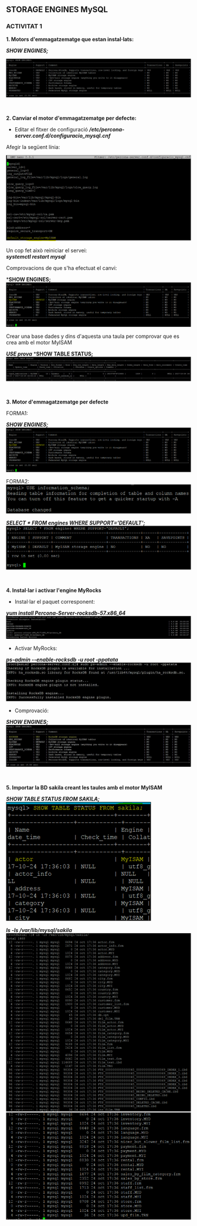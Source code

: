 ## STORAGE ENGINES MySQL  



### ACTIVITAT 1  

**1. Motors d'emmagatzematge que estan instal·lats:**  

***SHOW ENGINES;***  

![ENGINES1](https://github.com/ivanenriquez/BD-M02-M010/blob/master/MP10-UF2/A3/imatges/ex1.PNG)  

<br>


**2. Canviar el motor d'emmagatzematge per defecte:**  

* Editar el fitxer de configuració ***/etc/percona-server.conf.d/configuracio_mysql.cnf***  

Afegir la següent línia:  

![ENGINES2](https://github.com/ivanenriquez/BD-M02-M010/blob/master/MP10-UF2/A3/imatges/ex2.1.PNG)  

Un cop fet això reiniciar el servei:  
***systemctl restart mysql***  

Comprovacions de que s'ha efectuat el canvi:  

***SHOW ENGINES;**  
![ENGINES3](https://github.com/ivanenriquez/BD-M02-M010/blob/master/MP10-UF2/A3/imatges/ex2.3.PNG)  

Crear una base dades y dins d'aquesta una taula per comprovar que es crea amb el motor MyISAM

***USE prova***
***SHOW TABLE STATUS;**  
![ENGINES4](https://github.com/ivanenriquez/BD-M02-M010/blob/master/MP10-UF2/A3/imatges/show%20table%20status.JPG)  

<br>


**3. Motor d'emmagatzematge per defecte**  

FORMA1:

***SHOW ENGINES;***
![SHOW_ENGINES](https://github.com/ivanenriquez/BD-M02-M010/blob/master/MP10-UF2/A3/imatges/ex2.3.PNG)  

FORMA2:  
![INFORMATION_SHEMA1](https://github.com/ivanenriquez/BD-M02-M010/blob/master/MP10-UF2/A3/imatges/ex3_forma2.1.PNG)  

***SELECT * FROM engines WHERE SUPPORT='DEFAULT';***  
![INFORMATION_SCHEMA2](https://github.com/ivanenriquez/BD-M02-M010/blob/master/MP10-UF2/A3/imatges/ex3_forma2.PNG)  

<br>


**4. Instal·lar i activar l'engine MyRocks**  

* Instal·lar el paquet corresponent:  

***yum install Percona-Server-rocksdb-57.x86_64***  
![INSTAL·LAR_MyRocks](https://github.com/ivanenriquez/BD-M02-M010/blob/master/MP10-UF2/A3/imatges/instalar%20percona-server.JPG)  


* Activar MyRocks:

***ps-admin --enable-rocksdb -u root -ppatata***  
![ACTIVAR MyRocks](https://github.com/ivanenriquez/BD-M02-M010/blob/master/MP10-UF2/A3/imatges/habilitar%20rocks%20db.JPG)  


* Comprovació:

***SHOW ENGINES;***  
![MyRocks](https://github.com/ivanenriquez/BD-M02-M010/blob/master/MP10-UF2/A3/imatges/comprovacio%20rocks.JPG)  

<br>


**5. Importar la BD sakila creant les taules amb el motor MyISAM**  

***SHOW TABLE STATUS FROM SAKILA;***  
![SAKILA1](https://github.com/ivanenriquez/BD-M02-M010/blob/master/MP10-UF2/A3/imatges/ex5.1.PNG)  

***ls -ls /var/lib/mysql/sakila***  
![SAKILA2](https://github.com/ivanenriquez/BD-M02-M010/blob/master/MP10-UF2/A3/imatges/ex5.2.PNG)  
![SAKILA2.1](https://github.com/ivanenriquez/BD-M02-M010/blob/master/MP10-UF2/A3/imatges/ex5.2.1.PNG)  
